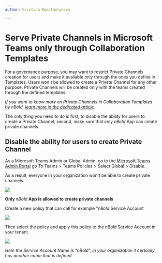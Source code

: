 ```yaml
---
author: Kristina Konstantynova

---
```

# Serve Private Channels in Microsoft Teams only through Collaboration Templates

For a governance purpose, you may want to restrict Private Channels creation for users and make it available only through the ones you define in Templates. Users won't be allowed to create a Private Channel for any other purpose. Private Channels will be created only with the teams created through the defined templates.

_If you want to know more on Private Channels in Collaboration Templates by nBold,_ [_learn more in the dedicated article_](/catalog-manager-guide/collaboration-templates/private-channels)_._

The only thing you need to do is first, to disable the ability for users to create a Private Channel, second, make sure that only _nBold_ App can create private channels.

## **Disable the ability for users to create Private Channel**

As a Microsoft Teams Admin or Global Admin, go to the [Microsoft Teams Admin Portal](https://admin.teams.microsoft.com/) go To Teams > Teams Policies > Select Global > Disable.

As a result, everyone in your organization won't be able to create private channels.

![](/media/governance-policies-private-channels.png)

**Only** _nBold_ **App is allowed to create private channels**

Create a new policy that can call for example "_nBold_ Service Account

![](/media/private-channel.png)

Then select the policy and apply this policy to the nBold Service Account in your tenant.

![](/media/private-2.png)

_Here the Service Account Name is "nBold", in your organization it certainly has another name that is defined._